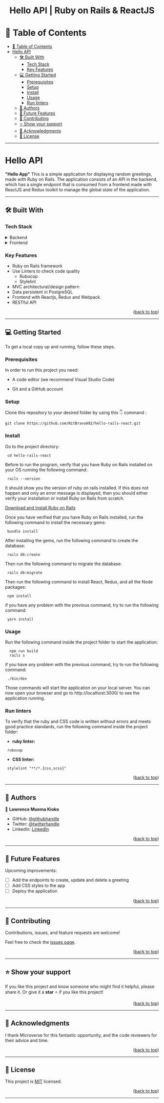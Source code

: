 <a name="readme-top"></a>

<div align="center">
  <h1><b>Hello API | Ruby on Rails & ReactJS</b></h1>
</div>

<!-- TABLE OF CONTENTS -->

# 📗 Table of Contents

- [📗 Table of Contents](#-table-of-contents)
- [Hello API ](#hello-api-)
  - [🛠 Built With ](#-built-with-)
    - [Tech Stack ](#tech-stack-)
    - [Key Features ](#key-features-)
  - [💻 Getting Started ](#-getting-started-)
    - [Prerequisites](#prerequisites)
    - [Setup](#setup)
    - [Install](#install)
    - [Usage](#usage)
    - [Run linters](#run-linters)
  - [👥 Authors ](#-authors-)
  - [🔭 Future Features ](#-future-features-)
  - [🤝 Contributing ](#-contributing-)
  - [⭐️ Show your support ](#️-show-your-support-)
  - [🙏 Acknowledgments ](#-acknowledgments-)
  - [📝 License ](#-license-)

---

<!-- PROJECT DESCRIPTION -->

# Hello API <a name="about-project"></a>

**"Hello App"** This is a simple application for displaying random greetings, made with Ruby on Rails. The application consists of an API in the backend, which has a single endpoint that is consumed from a frontend made with ReactJS and Redux toolkit to manage the global state of the application.

---

## 🛠 Built With <a name="built-with"></a>

### Tech Stack <a name="tech-stack"></a>

<details>
  <summary>Backend</summary>
  <ul>
    <li><a href="https://guides.rubyonrails.org/">Ruby on Rails (v7.0.8)</a></li>
    <li><a href="https://www.postgresql.org/docs/">PostgreSQL</a></li>
  </ul>
</details>

<details>
  <summary>Frontend</summary>
  <ul>
    <li><a href="https://www.w3schools.com/html/">HTML5</a></li>
    <li><a href="https://www.w3schools.com/css/">CSS</a></li>
    <li><a href="https://www.rubyguides.com/2018/11/ruby-erb-haml-slim/">ERB template</a></li>
    <li><a href="https://react.dev/learn">ReactJS</a></li>
    <li><a href="https://reactrouter.com/en/6.17.0/start/tutorial">React Router v6</a></li>
    <li><a href="https://axios-http.com/docs/intro">Axios</a></li>
    <li><a href="https://redux-toolkit.js.org/introduction/getting-started">Redux Toolkit</a></li>
  </ul>
</details>

<!-- Features -->

### Key Features <a name="key-features"></a>

<ul>
  <li>Ruby on Rails framework</li>
  <li>
    Use Linters to check code quality
    <ul>
      <li>Rubocop</li>
      <li>Stylelint</li>
    </ul>
  </li>
  <li>MVC architectural/design pattern</li>
  <li>Data persistent in PostgreSQL</li>
  <li>Frontend with Reactjs, Redux and Webpack</li>
  <li>RESTful API</li>
</ul>

<p align="right">(<a href="#readme-top">back to top</a>)</p>

---

<!-- GETTING STARTED -->

## 💻 Getting Started <a name="getting-started"></a>

To get a local copy up and running, follow these steps.

### Prerequisites

In order to run this project you need:

<ul>
    <li><p>A code editor (we recommend Visual Studio Code)</p></li>
</ul>

<ul>
    <li><p>Git and a GitHub account</p></li>
</ul>

### Setup

Clone this repository to your desired folder by using this 👇️ command :

```
git clone https://github.com/NitBravoA92/hello-rails-react.git
```

### Install

Go to the project directory:

```
 cd hello-rails-react
```

Before to run the program, verify that you have Ruby on Rails installed on your OS running the following command:

```
 rails --version
```

It should show you the version of ruby on rails ​​installed. If this does not happen and only an error message is displayed, then you should either verify your installation or install Ruby on Rails from scratch.

[Download and Install Ruby on Rails](https://guides.rubyonrails.org/getting_started.html)

Once you have verified that you have Ruby on Rails installed, run the following command to install the necessary gems:

```
 bundle install
```

After installing the gems, run the following command to create the database:

```
 rails db:create
```

Then run the following command to migrate the database:

```
 rails db:migrate
```

Then run the following command to install React, Redux, and all the Node packages:

```
 npm install
```

if you have any problem with the previous command, try to run the following command:

```
 yarn install
```

### Usage

Run the following command inside the project folder to start the application:

```
  npm run build
  rails s
```

if you have any problem with the previous command, try to run the following command:

```
 ./bin/dev
```

Those commands will start the application on your local server. You can now open your browser and go to http://localhost:3000/ to see the application running.

### Run linters

To verify that the ruby and CSS code is written without errors and meets good practice standards, run the following command inside the project folder:

- **ruby linter:**
```
 rubocop
```

- **CSS linter:**
```
 stylelint "**/*.{css,scss}"
```

<p align="right">(<a href="#readme-top">back to top</a>)</p>

---

<!-- AUTHORS -->

## 👥 Authors <a name="authors"></a>

👤 **Lawrence Muema Kioko**
- GitHub: [@githubhandle](https://github.com/Kidd254)
- Twitter: [@twitterhandle](https://twitter.com/lawrenc98789206)
- LinkedIn: [LinkedIn](https://www.linkedin.com/in/lawrence-muema-kioko)

<p align="right">(<a href="#readme-top">back to top</a>)</p>

---

<!-- FUTURE FEATURES -->

## 🔭 Future Features <a name="future-features"></a>

Upcoming improvements:

- [ ] Add the endpoints to create, update and delete a greeting
- [ ] Add CSS styles to the app
- [ ] Deploy the application

<p align="right">(<a href="#readme-top">back to top</a>)</p>

---

<!-- CONTRIBUTING -->

## 🤝 Contributing <a name="contributing"></a>

Contributions, issues, and feature requests are welcome!

Feel free to check the [issues page](https://github.com/NitBravoA92/hello-rails-react/issues).

<p align="right">(<a href="#readme-top">back to top</a>)</p>

---

<!-- SUPPORT -->

## ⭐️ Show your support <a name="support"></a>

If you like this project and know someone who might find it helpful, please share it.
Or give it a **star** ⭐️ if you like this project!

<p align="right">(<a href="#readme-top">back to top</a>)</p>

---

<!-- ACKNOWLEDGEMENTS -->

## 🙏 Acknowledgments <a name="acknowledgements"></a>

I thank Microverse for this fantastic opportunity, and the code reviewers for their advice and time.

<p align="right">(<a href="#readme-top">back to top</a>)</p>

---

<!-- LICENSE -->

## 📝 License <a name="license"></a>

This project is [MIT](./LICENSE) licensed.

<p align="right">(<a href="#readme-top">back to top</a>)</p>

---
